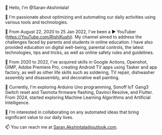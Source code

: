👋 Hello, I'm @Saran-Akshintala!

👀 I'm passionate about optimizing and automating our daily activities using various tools and technologies.

🎥 From August 22, 2020 to 25 Jan 2022, I've been a ▶ YouTuber (https://YouTube.com/RishiKushi). My channel aimed to address the challenges faced by parents and students in online education. I have also provided education on digital well-being, parental controls, the latest technologies, tips and tricks, as well as online safety rules and guidelines.

📸 From 2020 to 2022, I've acquired skills in Google Actions, Openshot, GIMP, Adobe Premiere Pro, creating Android TV apps using Tasker and app factory, as well as other life skills such as soldering, TV repair, dishwasher assembly and disassembly, and decorative wall painting.

🌱 Currently, I'm exploring Arduino Uno programming, Sonoff IoT Gang3 Switch reset and Tasmota firmware flashing, Davinci Resolve, and Flutter. From 2024, started exploring Machine Learning Algorithms and Artificial Intelligence.

💞️ I'm interested in collaborating on any automated ideas that bring significant value to our daily lives.

📫 You can reach me at Saran.Akshintala@outlook.com.

